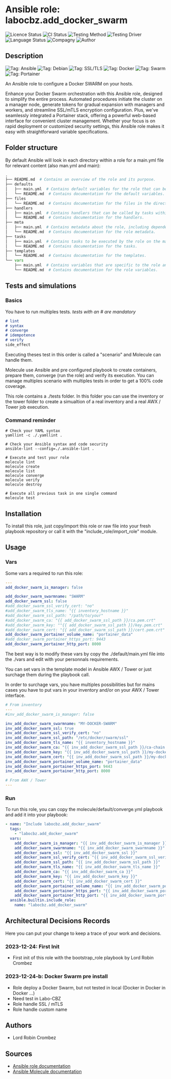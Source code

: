 # Ansible role: labocbz.add_docker_swarm

![Licence Status](https://img.shields.io/badge/licence-MIT-brightgreen)
![CI Status](https://img.shields.io/badge/CI-success-brightgreen)
![Testing Method](https://img.shields.io/badge/Testing%20Method-Ansible%20Molecule-blueviolet)
![Testing Driver](https://img.shields.io/badge/Testing%20Driver-docker-blueviolet)
![Language Status](https://img.shields.io/badge/language-Ansible-red)
![Compagny](https://img.shields.io/badge/Compagny-Labo--CBZ-blue)
![Author](https://img.shields.io/badge/Author-Lord%20Robin%20Crombez-blue)

## Description

![Tag: Ansible](https://img.shields.io/badge/Tech-Ansible-orange)
![Tag: Debian](https://img.shields.io/badge/Tech-Debian-orange)
![Tag: SSL/TLS](https://img.shields.io/badge/Tech-SSL%2FTLS-orange)
![Tag: Docker](https://img.shields.io/badge/Tech-Docker-orange)
![Tag: Swarm](https://img.shields.io/badge/Tech-Swarm-orange)
![Tag: Portainer](https://img.shields.io/badge/Tech-Portainer-orange)

An Ansible role to configure a Docker SWARM on your hosts.

Enhance your Docker Swarm orchestration with this Ansible role, designed to simplify the entire process. Automated procedures initiate the cluster on a manager node, generate tokens for gradual expansion with managers and workers, and streamline SSL/mTLS encryption configuration. Plus, we've seamlessly integrated a Portainer stack, offering a powerful web-based interface for convenient cluster management. Whether your focus is on rapid deployment or customized security settings, this Ansible role makes it easy with straightforward variable specifications.

## Folder structure

By default Ansible will look in each directory within a role for a main.yml file for relevant content (also man.yml and main):

```PYTHON
.
├── README.md  # Contains an overview of the role and its purpose.
├── defaults
│   ├── main.yml  # Contains default variables for the role that can be overridden by users.
│   └── README.md  # Contains documentation for the default variables.
├── files
│   └── README.md  # Contains documentation for the files in the directory.
├── handlers
│   ├── main.yml  # Contains handlers that can be called by tasks within the role.
│   └── README.md  # Contains documentation for the handlers.
├── meta
│   ├── main.yml  # Contains metadata about the role, including dependencies and supported platforms.
│   └── README.md  # Contains documentation for the role metadata.
├── tasks
│   ├── main.yml  # Contains tasks to be executed by the role on the managed nodes.
│   └── README.md  # Contains documentation for the tasks.
├── templates
│   └── README.md  # Contains documentation for the templates.
└── vars
    ├── main.yml  # Contains variables that are specific to the role and are not meant to be overridden.
    └── README.md  # Contains documentation for the role variables.
```

## Tests and simulations

### Basics

You have to run multiples tests. *tests with an # are mandatory*

```MARKDOWN
# lint
# syntax
# converge
# idempotence
# verify
side_effect
```

Executing theses test in this order is called a "scenario" and Molecule can handle them.

Molecule use Ansible and pre configured playbook to create containers, prepare them, converge (run the role) and verify its execution.
You can manage multiples scenario with multiples tests in order to get a 100% code coverage.

This role contains a ./tests folder. In this folder you can use the inventory or the tower folder to create a simualtion of a real inventory and a real AWX / Tower job execution.

### Command reminder

```SHELL
# Check your YAML syntax
yamllint -c ./.yamllint .

# Check your Ansible syntax and code security
ansible-lint --config=./.ansible-lint .

# Execute and test your role
molecule lint
molecule create
molecule list
molecule converge
molecule verify
molecule destroy

# Execute all previous task in one single command
molecule test
```

## Installation

To install this role, just copy/import this role or raw file into your fresh playbook repository or call it with the "include_role/import_role" module.

## Usage

### Vars

Some vars a required to run this role:

```YAML
---
add_docker_swarm_is_manager: false

add_docker_swarm_swarmname: "SWARM"
add_docker_swarm_ssl: false
#add_docker_swarm_ssl_verify_cert: "no"
#add_docker_swarm_tls_name: "{{ inventory_hostname }}"
#add_docker_swarm_ssl_path: "/path/to/your"
#add_docker_swarm_ca: "{{ add_docker_swarm_ssl_path }}/ca.pem.crt"
#add_docker_swarm_key: ""{{ add_docker_swarm_ssl_path }}/key.pem.crt"
#add_docker_swarm_cert: "{{ add_docker_swarm_ssl_path }}/cert.pem.crt"
add_docker_swarm_portainer_volume_name: "portainer_data"
#add_docker_swarm_portainer_https_port: 9443
add_docker_swarm_portainer_http_port: 8000

```

The best way is to modify these vars by copy the ./default/main.yml file into the ./vars and edit with your personnals requirements.

You can set vars in the template model in Ansible AWX / Tower or just surchage them during the playbook call.

In order to surchage vars, you have multiples possibilities but for mains cases you have to put vars in your inventory and/or on your AWX / Tower interface.

```YAML
# From inventory
---
#inv_add_docker_swarm_is_manager: false

inv_add_docker_swarm_swarmname: "MY-DOCKER-SWARM"
inv_add_docker_swarm_ssl: true
inv_add_docker_swarm_ssl_verify_cert: "no"
inv_add_docker_swarm_ssl_path: "/etc/docker/swarm/ssl"
inv_add_docker_swarm_tls_name: "{{ inventory_hostname }}"
inv_add_docker_swarm_ca: "{{ inv_add_docker_swarm_ssl_path }}/ca-chain.pem.crt"
inv_add_docker_swarm_key: "{{ inv_add_docker_swarm_ssl_path }}/my-docker-swarm-cluster.domain.tld.pem.key"
inv_add_docker_swarm_cert: "{{ inv_add_docker_swarm_ssl_path }}/my-docker-swarm-cluster.domain.tld.pem.crt"
inv_add_docker_swarm_portainer_volume_name: "portainer_data"
inv_add_docker_swarm_portainer_https_port: 9443
inv_add_docker_swarm_portainer_http_port: 8000

```

```YAML
# From AWX / Tower
---

```

### Run

To run this role, you can copy the molecule/default/converge.yml playbook and add it into your playbook:

```YAML
- name: "Include labocbz.add_docker_swarm"
  tags:
    - "labocbz.add_docker_swarm"
  vars:
    add_docker_swarm_is_manager: "{{ inv_add_docker_swarm_is_manager }}"
    add_docker_swarm_swarmname: "{{ inv_add_docker_swarm_swarmname }}"
    add_docker_swarm_ssl: "{{ inv_add_docker_swarm_ssl }}"
    add_docker_swarm_ssl_verify_cert: "{{ inv_add_docker_swarm_ssl_verify_cert }}"
    add_docker_swarm_ssl_path: "{{ inv_add_docker_swarm_ssl_path }}"
    add_docker_swarm_tls_name: "{{ inv_add_docker_swarm_tls_name }}"
    add_docker_swarm_ca: "{{ inv_add_docker_swarm_ca }}"
    add_docker_swarm_key: "{{ inv_add_docker_swarm_key }}"
    add_docker_swarm_cert: "{{ inv_add_docker_swarm_cert }}"
    add_docker_swarm_portainer_volume_name: "{{ inv_add_docker_swarm_portainer_volume_name }}"
    add_docker_swarm_portainer_https_port: "{{ inv_add_docker_swarm_portainer_https_port }}"
    add_docker_swarm_portainer_http_port: "{{ inv_add_docker_swarm_portainer_http_port }}"
  ansible.builtin.include_role:
    name: "labocbz.add_docker_swarm"
```


## Architectural Decisions Records

Here you can put your change to keep a trace of your work and decisions.

### 2023-12-24: First Init

* First init of this role with the bootstrap_role playbook by Lord Robin Crombez

### 2023-12-24-b: Docker Swarm pre install

* Role deploy a Docker Swarm, but not tested in local (Docker in Docker in Docker ...)
* Need test in Labo-CBZ
* Role handle SSL / mTLS
* Role handle custom name

## Authors

* Lord Robin Crombez

## Sources

* [Ansible role documentation](https://docs.ansible.com/ansible/latest/playbook_guide/playbooks_reuse_roles.html)
* [Ansible Molecule documentation](https://molecule.readthedocs.io/)
